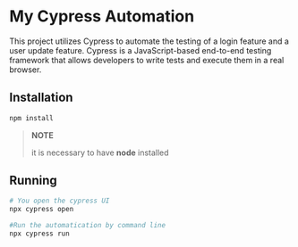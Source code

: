 # My Cypress Automation

This project utilizes Cypress to automate the testing of a login feature and a user update feature. Cypress is a JavaScript-based end-to-end testing framework that allows developers to write tests and execute them in a real browser.

## Installation
```bash
npm install
```
> **NOTE**
> 
> it is necessary to have **node** installed

## Running
```bash
# You open the cypress UI
npx cypress open

#Run the automatication by command line
npx cypress run
```
